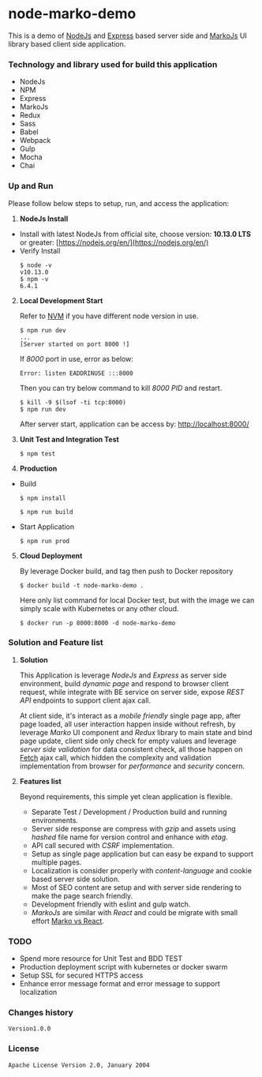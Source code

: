# node-marko-demo

This is a demo of [NodeJs](https://nodejs.org/en/) and
[Express](https://www.npmjs.com/package/express) based server side and
[MarkoJs](https://markojs.com/) UI library based client side application.

### Technology and library used for build this application
- NodeJs
- NPM
- Express
- MarkoJs
- Redux
- Sass
- Babel
- Webpack
- Gulp
- Mocha
- Chai

### Up and Run
Please follow below steps to setup, run, and access the application:
1. **NodeJs Install**
- Install with latest NodeJs from official site,
choose version: **10.13.0 LTS** or greater:
[https://nodejs.org/en/](https://nodejs.org/en/)
- Verify Install
    ```
    $ node -v
    v10.13.0
    $ npm -v
    6.4.1
    ```

2. **Local Development Start**

    Refer to [NVM](https://github.com/creationix/nvm) if you have
    different node version in use.
    ```
    $ npm run dev
    ...
    [Server started on port 8000 !]
    ```

    If *8000* port in use, error as below:
    ```
    Error: listen EADDRINUSE :::8000
    ```
    Then you can try below command to kill *8000 PID* and restart.
    ```
    $ kill -9 $(lsof -ti tcp:8000)
    $ npm run dev
    ```
    After server start, application can be access by: [http://localhost:8000/](http://localhost:8000/)

3. **Unit Test and Integration Test**
    ```
    $ npm test
    ```

4. **Production**

* Build
    ```
    $ npm install

    $ npm run build
    ```
* Start Application
    ```
    $ npm run prod
    ```

5. **Cloud Deployment**

    By leverage Docker build, and tag then push to Docker repository
    ```
    $ docker build -t node-marko-demo .
    ```
    Here only list command for local Docker test, but with the image we
    can simply scale with Kubernetes or any other cloud.
    ```
    $ docker run -p 8000:8000 -d node-marko-demo
    ```

### Solution and Feature list

1. **Solution**

    This Application is leverage *NodeJs* and *Express* as server side
    environment, build *dynamic page* and respond to browser client request,
    while integrate with BE service on server side, expose *REST API* endpoints
    to support client ajax call.

    At client side, it's interact as a *mobile friendly* single page app,
    after page loaded, all user interaction happen inside without refresh,
    by leverage *Marko* UI component and *Redux* library to main state and
    bind page update, client side only check for empty values and
    leverage *server side validation* for data consistent check,
    all those happen on [Fetch](https://www.npmjs.com/package/whatwg-fetch)
    ajax call, which hidden the complexity and validation implementation
    from browser for *performance* and *security* concern.

2. **Features list**

    Beyond requirements, this simple yet clean application is flexible.

    * Separate Test / Development / Production build and running environments.
    * Server side response are compress with *gzip* and assets using *hashed* file
      name for version control and enhance with *etag*.
    * API call secured with *CSRF* implementation.
    * Setup as single page application but can easy be expand to support multiple pages.
    * Localization is consider properly with *content-language* and cookie based server side solution.
    * Most of SEO content are setup and with server side rendering to make the page search friendly.
    * Development friendly with eslint and gulp watch.
    * *MarkoJs* are similar with *React* and could be migrate with
      small effort [Marko vs React](https://markojs.com/docs/marko-vs-react/).

### TODO
* Spend more resource for Unit Test and BDD TEST
* Production deployment script with kubernetes or docker swarm
* Setup SSL for secured HTTPS access
* Enhance error message format and error message to support localization


### Changes history
    Version1.0.0

### License
    Apache License Version 2.0, January 2004
